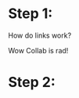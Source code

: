 <!-- TITLE: How To Guide -->
<!-- SUBTITLE: A quick summary of How To Guide -->
<!-- PART: http://partcacher.com/parts/view/A000066/ -->

# Step 1:
How do links work?

Wow Collab is rad!

# Step 2: